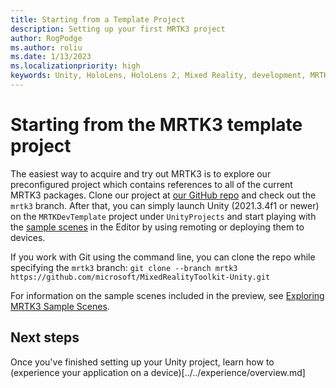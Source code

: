 ```yaml
---
title: Starting from a Template Project
description: Setting up your first MRTK3 project
author: RogPodge
ms.author: roliu
ms.date: 1/13/2023
ms.localizationpriority: high
keywords: Unity, HoloLens, HoloLens 2, Mixed Reality, development, MRTK3, initial setup, setup, Mixed Reality Toolkit, MRTK
---
```


# Starting from the MRTK3 template project

The easiest way to acquire and try out MRTK3 is to explore our preconfigured project which contains references to all of the current MRTK3 packages. Clone our project at [our GitHub repo](https://github.com/microsoft/MixedRealityToolkit-Unity/tree/mrtk3) and check out the `mrtk3` branch. After that, you can simply launch Unity (2021.3.4f1 or newer) on the `MRTKDevTemplate` project under `UnityProjects` and start playing with the [sample scenes](scenes.md) in the Editor by using remoting or deploying them to devices.

If you work with Git using the command line, you can clone the repo while specifying the `mrtk3` branch: `git clone --branch mrtk3 https://github.com/microsoft/MixedRealityToolkit-Unity.git`

For information on the sample scenes included in the preview, see [Exploring MRTK3 Sample Scenes](../exploring-features/scenes.md).

## Next steps

Once you've finished setting up your Unity project, learn how to (experience your application on a device)[../../experience/overview.md]